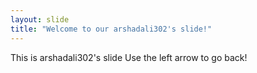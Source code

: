 ```yaml
---
layout: slide
title: "Welcome to our arshadali302's slide!"
---
```

This is arshadali302's slide
Use the left arrow to go back!
